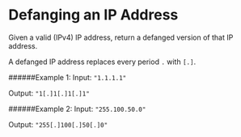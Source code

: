 # Defanging an IP Address

Given a valid (IPv4) IP address, return a defanged version of that IP address.

A defanged IP address replaces every period `.` with `[.]`.

######Example 1:
Input: `"1.1.1.1"`

Output: `"1[.]1[.]1[.]1"`

######Example 2:
Input: `"255.100.50.0"`

Output: `"255[.]100[.]50[.]0"`
